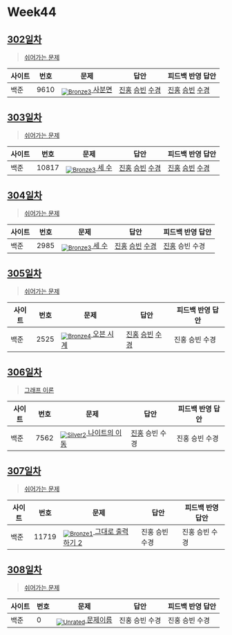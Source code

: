 <!-- tier 리스트 S -->
[Unrated]: https://user-images.githubusercontent.com/33937365/126247607-85783912-c11a-4d50-ac36-8cc7dcb75cd2.png
[Bronze5]: https://user-images.githubusercontent.com/33937365/126247611-e362d727-17a4-4737-a232-5827e185ab7c.png
[Bronze4]: https://user-images.githubusercontent.com/33937365/126247612-89cbc675-e1d4-43a2-950b-1cb014dca697.png
[Bronze3]: https://user-images.githubusercontent.com/33937365/126247613-b8408610-7bc4-40f8-804f-a30a45ddbb68.png
[Bronze2]: https://user-images.githubusercontent.com/33937365/126247614-d85dc6ff-a520-4c00-82bd-eb593b156bd8.png
[Bronze1]: https://user-images.githubusercontent.com/33937365/126247616-04b2ab30-9891-4b7b-8cb4-38e99b97e834.png
[Silver5]: https://user-images.githubusercontent.com/33937365/126247618-38c5c905-672b-4d75-808e-8a7d45ea577d.png
[Silver4]: https://user-images.githubusercontent.com/33937365/126247620-ba2d1b96-b0aa-4b88-80c5-71569c69bbc3.png
[Silver3]: https://user-images.githubusercontent.com/33937365/126247621-1b55b7f4-3a79-4348-8a63-f00c1813853e.png
[Silver2]: https://user-images.githubusercontent.com/33937365/126247622-a83b30a9-6618-4593-b775-6f6730afd3f6.png
[Silver1]: https://user-images.githubusercontent.com/33937365/126247625-8d82f8ab-6f95-4ef8-a243-be31f548596e.png
[Gold5]: https://user-images.githubusercontent.com/33937365/126247627-2979d4d5-915a-4c4e-adb7-c171f9bafe28.png
<!-- tier 리스트 E -->

# Week44

## [302일차](Day302)

> [쉬어가는 문제](https://www.acmicpc.net/group/workbook/view/9797/38549)

| 사이트 | 번호 | 문제                 | 답안                | 피드백 반영 답안    |
| ------ | ---- | -------------------- | ------------------- | ------------------- |
| 백준   | 9610 | [<sub>![Bronze3]</sub> 사분면](https://www.acmicpc.net/problem/9610) | [진홍](Day302/boj9610_kjh.py) [승빈](Day302/boj9610_wsb.java) [수경](Day302/boj9610_hsk.js) | [진홍](Day302/boj9610_kjh.py) [승빈](Day302/boj9610_wsb.java) [수경](Day302/boj9610_hsk.js)

## [303일차](Day303)

> [쉬어가는 문제](https://www.acmicpc.net/group/workbook/view/9797/38565)

| 사이트 | 번호 | 문제                 | 답안                | 피드백 반영 답안    |
| ------ | ---- | -------------------- | ------------------- | ------------------- |
| 백준   | 10817 | [<sub>![Bronze3]</sub> 세 수](https://www.acmicpc.net/problem/10817) | [진홍](Day303/boj10817_kjh.py) [승빈](Day303/boj10817_wsb.java) [수경](Day303/boj10817_hsk.js) | [진홍](Day303/boj10817_kjh.py) [승빈](Day303/boj10817_wsb.java) [수경](Day303/boj10817_hsk.js)

## [304일차](Day304)

> [쉬어가는 문제](https://www.acmicpc.net/group/workbook/view/9797/38586)

| 사이트 | 번호 | 문제                 | 답안                | 피드백 반영 답안    |
| ------ | ---- | -------------------- | ------------------- | ------------------- |
| 백준   | 2985    | [<sub>![Bronze3]</sub> 세 수](https://www.acmicpc.net/problem/2985) | [진홍](Day304/boj2985_kjh.py) [승빈](Day304/boj2985_wsb.java) [수경](Day304/boj2985_hsk.js) | [진홍](Day304/boj2985_kjh.py) 승빈 수경 |

## [305일차](Day305)

> [쉬어가는 문제](https://www.acmicpc.net/group/workbook/view/9797/38589)

| 사이트 | 번호 | 문제                 | 답안                | 피드백 반영 답안    |
| ------ | ---- | -------------------- | ------------------- | ------------------- |
| 백준   | 2525 | [<sub>![Bronze4]</sub> 오븐 시계](https://www.acmicpc.net/problem/2525) | [진홍](Day305/boj2525_kjh.py) [승빈](Day305/boj2525_wsb.java) [수경](Day305/boj2525_hsk.js) | 진홍 승빈 수경 |

## [306일차](Day306)

> [그래프 이론](https://www.acmicpc.net/group/workbook/view/9797/38617)

| 사이트 | 번호 | 문제                 | 답안                | 피드백 반영 답안    |
| ------ | ---- | -------------------- | ------------------- | ------------------- |
| 백준   | 7562 | [<sub>![Silver2]</sub> 나이트의 이동](https://www.acmicpc.net/problem/7562) | [진홍](Day306/boj7562_kjh.java) 승빈 수경 | 진홍 승빈 수경 |

## [307일차](Day307)

> [쉬어가는 문제](https://www.acmicpc.net/group/workbook/view/9797/38636)

| 사이트 | 번호 | 문제                 | 답안                | 피드백 반영 답안    |
| ------ | ---- | -------------------- | ------------------- | ------------------- |
| 백준   | 11719    | [<sub>![Bronze1]</sub> 그대로 출력하기 2](https://www.acmicpc.net/problem/11719) | 진홍 승빈 수경 | 진홍 승빈 수경 |

## [308일차](Day308)

> [쉬어가는 문제](문제집링크)

| 사이트 | 번호 | 문제                 | 답안                | 피드백 반영 답안    |
| ------ | ---- | -------------------- | ------------------- | ------------------- |
| 백준   | 0    | [<sub>![Unrated]</sub> 문제이름](문제링크) | 진홍 승빈 수경 | 진홍 승빈 수경 |

